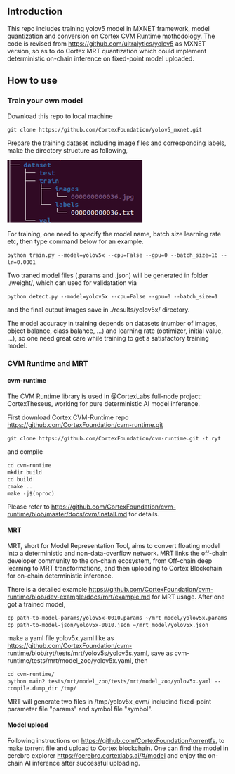 ## Introduction
This repo includes training yolov5 model in MXNET framework, model quantization and conversion on Cortex CVM Runtime mothodology. The code is revised from https://github.com/ultralytics/yolov5 as MXNET version, so as to do Cortex MRT quantization which could implement deterministic on-chain inference on fixed-point model uploaded.
## How to use
### Train your own model
Download this repo to local machine

    git clone https://github.com/CortexFoundation/yolov5_mxnet.git 

Prepare the training dataset including image files and corresponding labels, make the directory structure as following,

![dataset directory structure](https://github.com/CortexFoundation/yolov5_mxnet/blob/main/src/tree.jpg)

For training, one need to specify the model name, batch size learning rate etc, then type command below for an example.

    python train.py --model=yolov5x --cpu=False --gpu=0 --batch_size=16 --lr=0.0001

Two traned model files (.params and .json) will be generated in folder ./weight/, which can used for validatation via 

    python detect.py --model=yolov5x --cpu=False --gpu=0 --batch_size=1

and the final output images save in ./results/yolov5x/ directory.

The model accuracy in training depends on datasets (number of images, object balance, class balance, ...) and learning rate (optimizer, initial value, ...), so one need great care while training to get a satisfactory training model.

### CVM Runtime and MRT
#### cvm-runtime

The CVM Runtime library is used in @CortexLabs full-node project: CortexTheseus, working for pure deterministic AI model inference.

First download Cortex CVM-Runtime repo https://github.com/CortexFoundation/cvm-runtime.git

    git clone https://github.com/CortexFoundation/cvm-runtime.git -t ryt

and compile

    cd cvm-runtime
    mkdir build
    cd build
    cmake ..
    make -j$(nproc)

Please refer to https://github.com/CortexFoundation/cvm-runtime/blob/master/docs/cvm/install.md for details.

#### MRT

MRT, short for Model Representation Tool, aims to convert floating model into a deterministic and non-data-overflow network. MRT links the off-chain developer community to the on-chain ecosystem, from Off-chain deep learning to MRT transformations, and then uploading to Cortex Blockchain for on-chain deterministic inference.

There is a detailed example https://github.com/CortexFoundation/cvm-runtime/blob/dev-example/docs/mrt/example.md for MRT usage. After one got a trained model,

    cp path-to-model-params/yolov5x-0010.params ~/mrt_model/yolov5x.params
    cp path-to-model-json/yolov5x-0010.json ~/mrt_model/yolov5x.json

make a yaml file yolov5x.yaml like as https://github.com/CortexFoundation/cvm-runtime/blob/ryt/tests/mrt/yolov5s/yolov5s.yaml, save as cvm-runtime/tests/mrt/model_zoo/yolov5x.yaml, then

    cd cvm-runtime/
    python main2 tests/mrt/model_zoo/tests/mrt/model_zoo/yolov5x.yaml --compile.dump_dir /tmp/

MRT will generate two files in /tmp/yolov5x_cvm/ includind fixed-point parameter file "params" and symbol file "symbol".

#### Model upload

Following instructions on https://github.com/CortexFoundation/torrentfs, to make torrent file and upload to Cortex blockchain. One can find the model in cerebro explorer https://cerebro.cortexlabs.ai/#/model and enjoy the on-chain AI inference after successful uploading.


    


